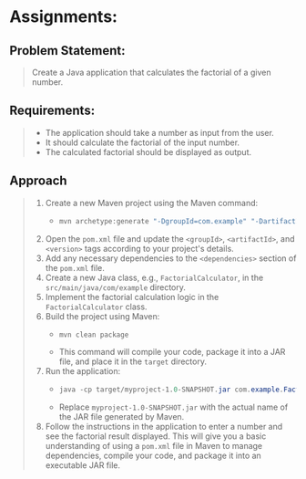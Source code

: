 # Assignments:


## Problem Statement: 
> Create a Java application that calculates the factorial of a given number.

## Requirements:
> - The application should take a number as input from the user.
> - It should calculate the factorial of the input number.
> - The calculated factorial should be displayed as output.

## Approach 
> 1. Create a new Maven project using the Maven command:
>    - ```powershell
>      mvn archetype:generate "-DgroupId=com.example" "-DartifactId=my-app" "-DarchetypeArtifactId=maven-archetype-quickstart" "-DinteractiveMode=false"
>      ```
> 3. Open the `pom.xml` file and update the `<groupId>`, `<artifactId>`, and `<version>` tags according to your project's details.
> 4. Add any necessary dependencies to the `<dependencies>` section of the `pom.xml` file.
> 5. Create a new Java class, e.g., `FactorialCalculator`, in the `src/main/java/com/example` directory.
> 6. Implement the factorial calculation logic in the `FactorialCalculator` class.
> 7. Build the project using Maven:
>    - ```powershell
>      mvn clean package
>      ```
>    - This command will compile your code, package it into a JAR file, and place it in the `target` directory.
> 8. Run the application:
>    - ```powershell
>      java -cp target/myproject-1.0-SNAPSHOT.jar com.example.FactorialCalculator
>      ```
>    - Replace `myproject-1.0-SNAPSHOT.jar` with the actual name of the JAR file generated by Maven.
> 9. Follow the instructions in the application to enter a number and see the factorial result displayed. This will give you a basic understanding of using a `pom.xml` file in Maven to manage dependencies, compile your code, and package it into an executable JAR file.
